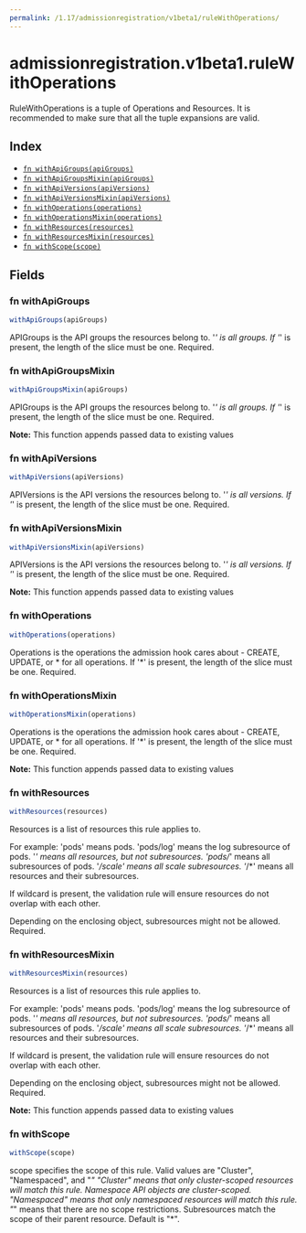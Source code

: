 ```yaml
---
permalink: /1.17/admissionregistration/v1beta1/ruleWithOperations/
---
```


# admissionregistration.v1beta1.ruleWithOperations

RuleWithOperations is a tuple of Operations and Resources. It is recommended to make sure that all the tuple expansions are valid.

## Index

* [`fn withApiGroups(apiGroups)`](#fn-withapigroups)
* [`fn withApiGroupsMixin(apiGroups)`](#fn-withapigroupsmixin)
* [`fn withApiVersions(apiVersions)`](#fn-withapiversions)
* [`fn withApiVersionsMixin(apiVersions)`](#fn-withapiversionsmixin)
* [`fn withOperations(operations)`](#fn-withoperations)
* [`fn withOperationsMixin(operations)`](#fn-withoperationsmixin)
* [`fn withResources(resources)`](#fn-withresources)
* [`fn withResourcesMixin(resources)`](#fn-withresourcesmixin)
* [`fn withScope(scope)`](#fn-withscope)

## Fields

### fn withApiGroups

```ts
withApiGroups(apiGroups)
```

APIGroups is the API groups the resources belong to. '*' is all groups. If '*' is present, the length of the slice must be one. Required.

### fn withApiGroupsMixin

```ts
withApiGroupsMixin(apiGroups)
```

APIGroups is the API groups the resources belong to. '*' is all groups. If '*' is present, the length of the slice must be one. Required.

**Note:** This function appends passed data to existing values

### fn withApiVersions

```ts
withApiVersions(apiVersions)
```

APIVersions is the API versions the resources belong to. '*' is all versions. If '*' is present, the length of the slice must be one. Required.

### fn withApiVersionsMixin

```ts
withApiVersionsMixin(apiVersions)
```

APIVersions is the API versions the resources belong to. '*' is all versions. If '*' is present, the length of the slice must be one. Required.

**Note:** This function appends passed data to existing values

### fn withOperations

```ts
withOperations(operations)
```

Operations is the operations the admission hook cares about - CREATE, UPDATE, or * for all operations. If '*' is present, the length of the slice must be one. Required.

### fn withOperationsMixin

```ts
withOperationsMixin(operations)
```

Operations is the operations the admission hook cares about - CREATE, UPDATE, or * for all operations. If '*' is present, the length of the slice must be one. Required.

**Note:** This function appends passed data to existing values

### fn withResources

```ts
withResources(resources)
```

Resources is a list of resources this rule applies to.

For example: 'pods' means pods. 'pods/log' means the log subresource of pods. '*' means all resources, but not subresources. 'pods/*' means all subresources of pods. '*/scale' means all scale subresources. '*/*' means all resources and their subresources.

If wildcard is present, the validation rule will ensure resources do not overlap with each other.

Depending on the enclosing object, subresources might not be allowed. Required.

### fn withResourcesMixin

```ts
withResourcesMixin(resources)
```

Resources is a list of resources this rule applies to.

For example: 'pods' means pods. 'pods/log' means the log subresource of pods. '*' means all resources, but not subresources. 'pods/*' means all subresources of pods. '*/scale' means all scale subresources. '*/*' means all resources and their subresources.

If wildcard is present, the validation rule will ensure resources do not overlap with each other.

Depending on the enclosing object, subresources might not be allowed. Required.

**Note:** This function appends passed data to existing values

### fn withScope

```ts
withScope(scope)
```

scope specifies the scope of this rule. Valid values are "Cluster", "Namespaced", and "*" "Cluster" means that only cluster-scoped resources will match this rule. Namespace API objects are cluster-scoped. "Namespaced" means that only namespaced resources will match this rule. "*" means that there are no scope restrictions. Subresources match the scope of their parent resource. Default is "*".